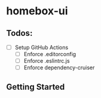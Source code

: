 # homebox-ui

## Todos:

- [ ] Setup GitHub Actions
    - [ ] Enforce .editorconfig
    - [ ] Enforce .eslintrc.js
    - [ ] Enforce dependency-cruiser

## Getting Started
